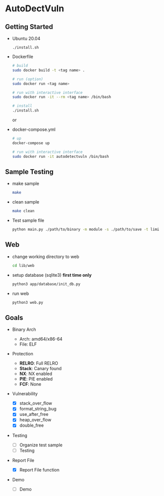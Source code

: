 # AutoDectVuln

## Getting Started

- Ubuntu 20.04

  ```
  ./install.sh
  ```

- Dockerfile

  ```sh
  # build
  sudo docker build -t <tag name> .

  # run (option)
  sudo docker run <tag name>

  # run with interactive interface
  sudo docker run -it --rm <tag name> /bin/bash

  # install
  ./install.sh
  ```

  or

- docker-compose.yml

  ```sh
  # up
  docker-compose up

  # run with interactive interface
  sudo docker run -it autodetectvuln /bin/bash
  ```

## Sample Testing

- make sample
  ```sh
  make
  ```
- clean sample
  ```sh
  make clean
  ```
- Test sample file
  ```sh
  python main.py ./path/to/binary -m module -s ./path/to/save -t limit_time
  ```

## Web

- change working directory to web

  ```sh
  cd lib/web
  ```

- setup database (sqlite3) **first time only**

  ```sh
  python3 app/database/init_db.py
  ```

- run web

  ```sh
  python3 web.py
  ```

## Goals

- Binary Arch

  - Arch: amd64/x86-64
  - File: ELF

- Protection

  - **RELRO**: Full RELRO
  - **Stack**: Canary found
  - **NX**: NX enabled
  - **PIE**: PIE enabled
  - **FCF**: None

- Vulnerability

  - [x] stack_over_flow
  - [x] format_string_bug
  - [x] use_after_free
  - [x] heap_over_flow
  - [x] double_free

- Testing

  - [ ] Organize test sample
  - [ ] Testing

- Report File

  - [x] Report File function

- Demo
  - [ ] Demo

